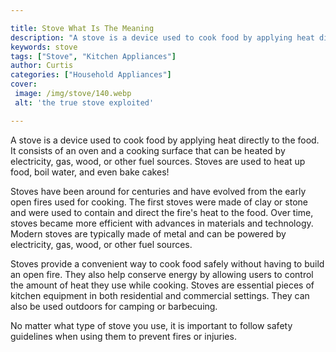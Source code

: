 ```yaml
---

title: Stove What Is The Meaning
description: "A stove is a device used to cook food by applying heat directly to the food. It consists of an oven and a cooking surface that can...get more detail"
keywords: stove
tags: ["Stove", "Kitchen Appliances"]
author: Curtis
categories: ["Household Appliances"]
cover: 
 image: /img/stove/140.webp
 alt: 'the true stove exploited'

---
```


A stove is a device used to cook food by applying heat directly to the food. It consists of an oven and a cooking surface that can be heated by electricity, gas, wood, or other fuel sources. Stoves are used to heat up food, boil water, and even bake cakes!

Stoves have been around for centuries and have evolved from the early open fires used for cooking. The first stoves were made of clay or stone and were used to contain and direct the fire's heat to the food. Over time, stoves became more efficient with advances in materials and technology. Modern stoves are typically made of metal and can be powered by electricity, gas, wood, or other fuel sources.

Stoves provide a convenient way to cook food safely without having to build an open fire. They also help conserve energy by allowing users to control the amount of heat they use while cooking. Stoves are essential pieces of kitchen equipment in both residential and commercial settings. They can also be used outdoors for camping or barbecuing. 

No matter what type of stove you use, it is important to follow safety guidelines when using them to prevent fires or injuries.
